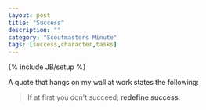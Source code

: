 ```yaml
---
layout: post
title: "Success"
description: ""
category: "Scoutmasters Minute"
tags: [success,character,tasks]
---
```

{% include JB/setup %}

A quote that hangs on my wall at work states the following:

>If at first you don't succeed; **redefine success**.

